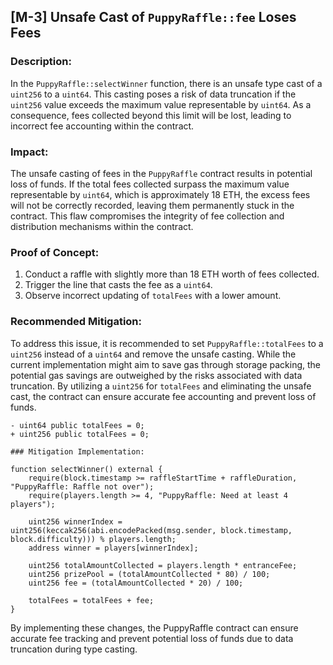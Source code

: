 ## [M-3] Unsafe Cast of `PuppyRaffle::fee` Loses Fees

### Description:
In the `PuppyRaffle::selectWinner` function, there is an unsafe type cast of a `uint256` to a `uint64`. This casting poses a risk of data truncation if the `uint256` value exceeds the maximum value representable by `uint64`. As a consequence, fees collected beyond this limit will be lost, leading to incorrect fee accounting within the contract.

### Impact:
The unsafe casting of fees in the `PuppyRaffle` contract results in potential loss of funds. If the total fees collected surpass the maximum value representable by `uint64`, which is approximately 18 ETH, the excess fees will not be correctly recorded, leaving them permanently stuck in the contract. This flaw compromises the integrity of fee collection and distribution mechanisms within the contract.

### Proof of Concept:
1. Conduct a raffle with slightly more than 18 ETH worth of fees collected.
2. Trigger the line that casts the fee as a `uint64`.
3. Observe incorrect updating of `totalFees` with a lower amount.
   
### Recommended Mitigation:
To address this issue, it is recommended to set `PuppyRaffle::totalFees` to a `uint256` instead of a `uint64` and remove the unsafe casting. While the current implementation might aim to save gas through storage packing, the potential gas savings are outweighed by the risks associated with data truncation. By utilizing a `uint256` for `totalFees` and eliminating the unsafe cast, the contract can ensure accurate fee accounting and prevent loss of funds.

```solidity
- uint64 public totalFees = 0;
+ uint256 public totalFees = 0;

### Mitigation Implementation:

function selectWinner() external {
    require(block.timestamp >= raffleStartTime + raffleDuration, "PuppyRaffle: Raffle not over");
    require(players.length >= 4, "PuppyRaffle: Need at least 4 players");

    uint256 winnerIndex = uint256(keccak256(abi.encodePacked(msg.sender, block.timestamp, block.difficulty))) % players.length;
    address winner = players[winnerIndex];

    uint256 totalAmountCollected = players.length * entranceFee;
    uint256 prizePool = (totalAmountCollected * 80) / 100;
    uint256 fee = (totalAmountCollected * 20) / 100;

    totalFees = totalFees + fee;
}
```
By implementing these changes, the PuppyRaffle contract can ensure accurate fee tracking and prevent potential loss of funds due to data truncation during type casting.
